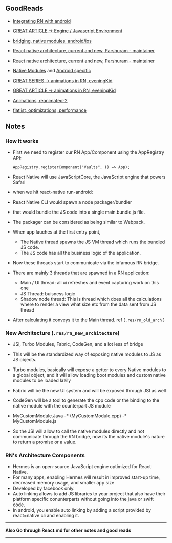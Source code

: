 ## GoodReads
- [Integrating RN with android](https://medium.com/@soumyasethy/integrating-react-native-with-existing-android-apps-efficiently-3b39f2e061bd)

- [GREAT ARTICLE -> Engine / Javascript Environment ](https://www.reactnative.guide/3-react-native-internals/3.1-react-native-internals.html)

- [bridging, native modules, android/ios](https://www.netguru.com/blog/bridging-native-ui-components-in-the-react-native)

- [React native architecture, current and new, Parshuram - maintainer](https://www.youtube.com/watch?v=5sQw8C36Xa4&t=977s)

- [React native architecture, current and new, Parshuram - maintainer](https://www.youtube.com/watch?v=UcqRXTriUVI&t=1550s)

- [Native Modules](https://reactnative.dev/docs/native-modules-intro) and [Android specific](https://reactnative.dev/docs/native-modules-android)

- [GREAT SERIES -> animations in RN, eveningKid](https://www.youtube.com/watch?v=TyZtrS0_bi0&list=PLiVL41zTt2lIIdZvWBwzoCjOb84DKtOX6)

- [GREAT ARTICLE -> animations in RN, eveningKid](https://eveningkid.medium.com/interpolation-with-react-native-animations-853e467fe5c1)

- [Animations, reanimated-2](https://formidable.com/blog/2021/reanimated-two/)

- [flatlist, optimizations, performance](https://codingislove.com/optimize-react-native-flatlist-performance/)


## Notes

### How it works
* First we need to register our RN App/Component using the AppRegistry API:
	```
	AppRegistry.registerComponent("Vaults", () => App);
	```
* 	React Native will use JavaScriptCore, the JavaScript engine that powers Safari
* 	when we hit react-native run-android:
* React Native CLI would spawn a node packager/bundler
* that would bundle the JS code into a single main.bundle.js file. 
* The packager can be considered as being similar to Webpack.

* When app lauches at the first entry point, 
	* The Native thread spawns the JS VM thread which runs the bundled JS code.
	* The JS code has all the business logic of the application.

* Now these threads start to communicate via the infamous RN bridge.

* There are mainly 3 threads that are spawned in a RN application:
	* Main / UI thread: all ui refreshes and event capturing work on this one
	* JS Thread: buisness logic
	* Shadow node thread: This is thread which does all the calculations where to render a view what size etc from the data sent from JS thread
* After calculating it conveys it to the Main thread.  ref (`.res/rn_old_arch` )


### New Architecture (`.res/rn_new_architecture`)

* JSI, Turbo Modules, Fabric, CodeGen, and a lot less of bridge

* This will be the standardized way of exposing native modules to JS as JS objects.

* Turbo modules, basically will expose  a getter to every Native modules to a global object, and it will allow loading boot modules and custom native modules to be loaded lazily

* Fabric will be the new UI system and will be exposed through JSI as well

* CodeGen will be a tool to generate the cpp code or the binding to the native module with the counterpart JS module
* MyCustomModule.Java -* (MyCustomModule.cpp) -* MyCustomModule.js

* So the JSI will allow to call the native modules directly and not communicate through the RN bridge, 
  now its the native module's nature to return a promise or a value.


### RN's Architecture Components

* Hermes is an open-source JavaScript engine optimized for React Native.
* For many apps, enabling Hermes will result in improved start-up time, decreased memory usage, and smaller app size
* Developed by facebook only.
* Auto linking allows to add JS libraries to your project that also have their platform specific conunterparts without going into the java or swift code.
* In android, you enable auto linking by adding a script provided by react=native cli and enabling it.

***
**Also Go through React.md for other notes and good reads**
***
